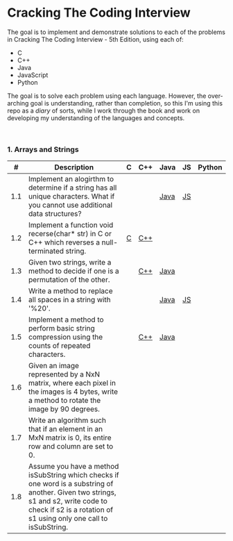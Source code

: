 # Cracking The Coding Interview
The goal is to implement and demonstrate solutions to each of the problems in Cracking The Coding Interview - 5th Edition, using each of:
- C
- C++
- Java
- JavaScript
- Python

The goal is to solve each problem using each language. However, the over-arching goal is understanding, rather than completion, so this I'm using this repo as a _diary_ of sorts, while I work through the book and work on developing my understanding of the languages and concepts. 

<br>

### 1. Arrays and Strings

| #  	| Description| C   | C++ | Java  | JS  | Python
|---  |---  |---  |---  |---  |---  |---  
|1.1	|Implement an alogirthm to determine if a string has all unique characters. What if you cannot use additional data structures?	|	  |	  |	[Java](1_arrays_and_strings/1.1/java/Main.java)  | [JS](1_arrays_and_strings/1.1/js/main.js)  |  
|1.2	|Implement a function void recerse(char* str) in C or C++ which reverses a null-terminated string.	| [C](1_arrays_and_strings/1.2/main.c)	  |	[C++](1_arrays_and_strings/1.2/main.cpp)  |	  |    |  
|1.3	| Given two strings, write a method to decide if one is a permutation of the other.	| 	| [C++](1_arrays_and_strings/1.3/cpp/main.cpp)	| [Java](1_arrays_and_strings/1.3/java/Main.java)	|  |  
|1.4	|	Write a method to replace all spaces in a string with '%20'. |	| 	|	[Java](1_arrays_and_strings/1.4/java/Main.java)  | [JS](1_arrays_and_strings/1.4/js/main.js) |  
|1.5	|	Implement a method to perform basic string compression using the counts of repeated characters. |	  | [C++](1_arrays_and_strings/1.5/cpp/main.cpp)	 |	[Java](1_arrays_and_strings/1.5/java/Main.java)  |  |  
|1.6	| Given an image represented by a NxN matrix, where each pixel in the images is 4 bytes, write a method to rotate the image by 90 degrees.	|	  |	  |	  |   |  
|1.7	|	Write an algorithm such that if an element in an MxN matrix is 0, its entire row and column are set to 0. |	  |	  |	  |   |  
|1.8	|	Assume you have a method isSubString which checks if one word is a substring of another. Given two strings, s1 and s2, write code to check if s2 is a rotation of s1 using only one call to isSubString. |	  |	  |	  |  |  